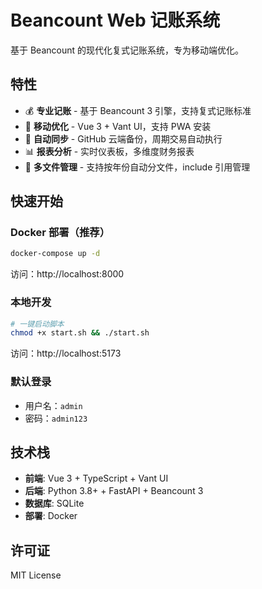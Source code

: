 # Beancount Web 记账系统

基于 Beancount 的现代化复式记账系统，专为移动端优化。

## 特性

- 💰 **专业记账** - 基于 Beancount 3 引擎，支持复式记账标准
- 📱 **移动优化** - Vue 3 + Vant UI，支持 PWA 安装
- 🔄 **自动同步** - GitHub 云端备份，周期交易自动执行
- 📊 **报表分析** - 实时仪表板，多维度财务报表
- 📁 **多文件管理** - 支持按年份自动分文件，include 引用管理

## 快速开始

### Docker 部署（推荐）
```bash
docker-compose up -d
```
访问：http://localhost:8000

### 本地开发
```bash
# 一键启动脚本
chmod +x start.sh && ./start.sh
```
访问：http://localhost:5173

### 默认登录
- 用户名：`admin`
- 密码：`admin123`

## 技术栈

- **前端**: Vue 3 + TypeScript + Vant UI
- **后端**: Python 3.8+ + FastAPI + Beancount 3  
- **数据库**: SQLite
- **部署**: Docker

## 许可证

MIT License